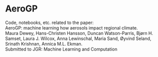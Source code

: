 # AeroGP

Code, notebooks, etc. related to the paper: \
AeroGP: machine learning how aerosols impact regional climate. \
Maura Dewey, Hans-Christen Hansson, Duncan Watson-Parris, Bjørn H. Samset, Laura J. Wilcox, Anna Lewinschal, Maria Sand, Øyvind Seland, Srinath Krishnan, Annica M.L. Ekman. \
Submitted to JGR: Machine Learning and Computation
